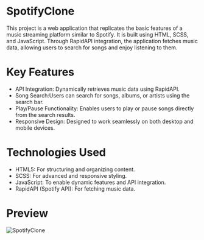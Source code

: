 # SpotifyClone
This project is a web application that replicates the basic features of a music streaming platform similar to Spotify. It is built using HTML, SCSS, and JavaScript. Through RapidAPI integration, the application fetches music data, allowing users to search for songs and enjoy listening to them.

# Key Features

- API Integration: Dynamically retrieves music data using RapidAPI.
- Song Search:Users can search for songs, albums, or artists using the search bar.
- Play/Pause Functionality: Enables users to play or pause songs directly from the search results.
- Responsive Design: Designed to work seamlessly on both desktop and mobile devices.

#  Technologies Used
- HTML5: For structuring and organizing content.
- SCSS: For advanced and responsive styling.
- JavaScript: To enable dynamic features and API integration.
- RapidAPI (Spotify API): For fetching music data.

# Preview
![SpotifyClone](https://github.com/user-attachments/assets/28e57fe4-4b54-4d96-8b8b-d380414ab2f3)

